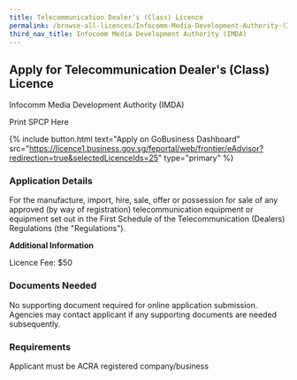 ```yaml
---
title: Telecommunication Dealer's (Class) Licence
permalink: /browse-all-licences/Infocomm-Media-Development-Authority-(IMDA)/Telecommunication-Dealer's--Class--Licence
third_nav_title: Infocomm Media Development Authority (IMDA)
---
```


## Apply for Telecommunication Dealer's (Class) Licence

Infocomm Media Development Authority (IMDA)

Print SPCP Here


{% include button.html text="Apply on GoBusiness Dashboard" src="https://licence1.business.gov.sg/feportal/web/frontier/eAdvisor?redirection=true&selectedLicenceIds=25" type="primary" %}

### Application Details

<p>For the manufacture, import, hire, sale, offer or possession for sale of any approved (by way of registration) telecommunication equipment or equipment set out in the First Schedule of the Telecommunication (Dealers) Regulations (the "Regulations").</p>

**Additional Information**

Licence Fee: $50

### Documents Needed

No supporting document required for online application submission. Agencies may contact applicant if any supporting documents are needed subsequently.

### Requirements

Applicant must be ACRA registered company/business

